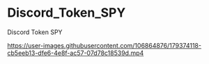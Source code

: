 # Discord_Token_SPY
Discord Token SPY


https://user-images.githubusercontent.com/106864876/179374118-cb5eeb13-dfe6-4e8f-ac57-07d78c18539d.mp4

